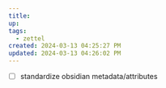 ```yaml
---
title:
up: 
tags:
  - zettel
created: 2024-03-13 04:25:27 PM
updated: 2024-03-13 04:26:02 PM
---
```

- [ ] standardize obsidian metadata/attributes